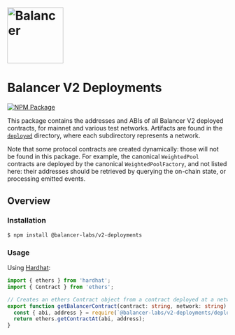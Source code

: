 # <img src="../../logo.svg" alt="Balancer" height="128px">

# Balancer V2 Deployments

[![NPM Package](https://img.shields.io/npm/v/@balancer-labs/v2-deployments.svg)](https://www.npmjs.org/package/@balancer-labs/v2-deployments)

This package contains the addresses and ABIs of all Balancer V2 deployed contracts, for mainnet and various test networks. Artifacts are found in the [`deployed`](./deployed) directory, where each subdirectory represents a network.

Note that some protocol contracts are created dynamically: those will not be found in this package. For example, the canonical `WeightedPool` contracts are deployed by the canonical `WeightedPoolFactory`, and not listed here: their addresses should be retrieved by querying the on-chain state, or processing emitted events.

## Overview

### Installation

```console
$ npm install @balancer-labs/v2-deployments
```

### Usage

Using [Hardhat](https://hardhat.org/):

```typescript
import { ethers } from 'hardhat';
import { Contract } from 'ethers';

// Creates an ethers Contract object from a contract deployed at a network
export function getBalancerContract(contract: string, network: string): Promise<Contract> {
  const { abi, address } = require(`@balancer-labs/v2-deployments/deployed/${network}/${contract}.json`);
  return ethers.getContractAt(abi, address);
}
```
